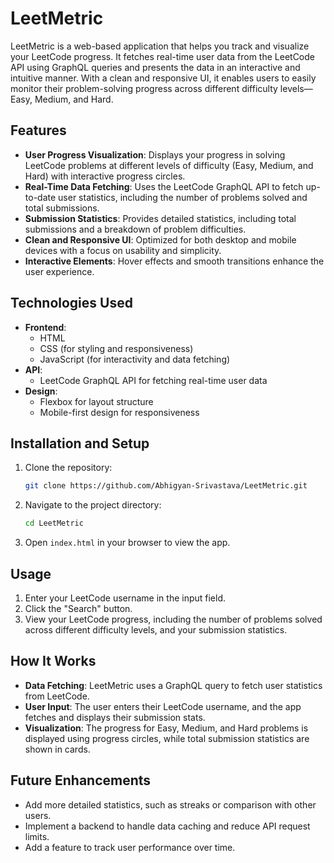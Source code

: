 # LeetMetric

LeetMetric is a web-based application that helps you track and visualize your LeetCode progress. It fetches real-time user data from the LeetCode API using GraphQL queries and presents the data in an interactive and intuitive manner. With a clean and responsive UI, it enables users to easily monitor their problem-solving progress across different difficulty levels—Easy, Medium, and Hard.

## Features

- **User Progress Visualization**: Displays your progress in solving LeetCode problems at different levels of difficulty (Easy, Medium, and Hard) with interactive progress circles.
- **Real-Time Data Fetching**: Uses the LeetCode GraphQL API to fetch up-to-date user statistics, including the number of problems solved and total submissions.
- **Submission Statistics**: Provides detailed statistics, including total submissions and a breakdown of problem difficulties.
- **Clean and Responsive UI**: Optimized for both desktop and mobile devices with a focus on usability and simplicity.
- **Interactive Elements**: Hover effects and smooth transitions enhance the user experience.

## Technologies Used

- **Frontend**: 
  - HTML
  - CSS (for styling and responsiveness)
  - JavaScript (for interactivity and data fetching)
- **API**: 
  - LeetCode GraphQL API for fetching real-time user data
- **Design**:
  - Flexbox for layout structure
  - Mobile-first design for responsiveness

## Installation and Setup

1. Clone the repository:
    ```bash
    git clone https://github.com/Abhigyan-Srivastava/LeetMetric.git
    ```
2. Navigate to the project directory:
    ```bash
    cd LeetMetric
    ```
3. Open `index.html` in your browser to view the app.

## Usage

1. Enter your LeetCode username in the input field.
2. Click the "Search" button.
3. View your LeetCode progress, including the number of problems solved across different difficulty levels, and your submission statistics.

## How It Works

- **Data Fetching**: LeetMetric uses a GraphQL query to fetch user statistics from LeetCode.
- **User Input**: The user enters their LeetCode username, and the app fetches and displays their submission stats.
- **Visualization**: The progress for Easy, Medium, and Hard problems is displayed using progress circles, while total submission statistics are shown in cards.

## Future Enhancements

- Add more detailed statistics, such as streaks or comparison with other users.
- Implement a backend to handle data caching and reduce API request limits.
- Add a feature to track user performance over time.
